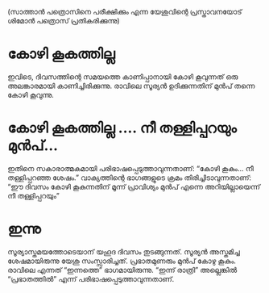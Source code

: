 (സാത്താൻ പത്രൊസിനെ പരീക്ഷിക്കും എന്ന യേശുവിന്റെ പ്രസ്താവനയോട് ശിമോൻ പത്രൊസ് പ്രതികരിക്കുന്നു)
# കോഴി കൂകത്തില്ല
ഇവിടെ, ദിവസത്തിന്റെ സമയത്തെ കാണിപ്പാനായി കോഴി കൂവുന്നത് ഒരു അലങ്കാരമായി കാണിച്ചിരിക്കുന്നു. രാവിലെ സൂര്യൻ ഉദിക്കുന്നതിന് മുൻപ് തന്നെ കോഴി കൂവുന്നു.
# കോഴി കൂകത്തില്ല .... നീ തള്ളിപ്പറയും മുൻപ്...
ഇതിനെ സകാരാത്മകമായി പരിഭാഷപ്പെടുത്താവുന്നതാണ്: “കോഴി കൂകും... നീ തള്ളിപ്പറഞ്ഞ ശേഷം.” വാക്യത്തിന്റെ ഭാഗങ്ങളുടെ ക്രമം തിരിച്ചിടാവുന്നതാണ്: “ഈ ദിവസം കോഴി കൂകുന്നതിന് മൂന്ന് പ്രാവിശ്യം മുൻപ് എന്നെ അറിയില്ലായെന്ന് നീ തള്ളിപ്പറയും”
# ഇന്നു
സൂര്യാസ്തമയത്തോടെയാന് യഹൂദ ദിവസം തുടങ്ങുന്നത്. സൂര്യൻ അസ്തമിച്ച ശേഷമായിരുന്നു യേശു സംസ്സാരിച്ചത്. പ്രഭാതമുണരും മുൻപ് കോഴു കൂകും. രാവിലെ എന്നത് “ഇന്നത്തെ” ഭാഗമായിരുന്നു. “ഇന്ന് രാത്രി” അല്ലെങ്കിൽ “പ്രഭാതത്തിൽ” എന്ന് പരിഭാഷപ്പെടുത്താവുന്നതാണ്.
